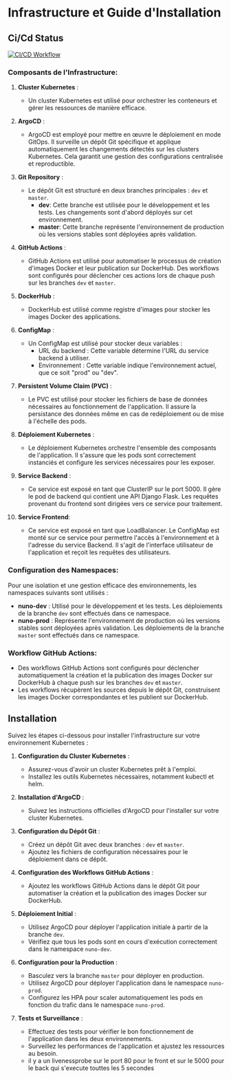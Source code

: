 
# Infrastructure et Guide d'Installation

## Ci/Cd Status

[![CI/CD Workflow](https://github.com/NunoMars/tp/actions/workflows/ci-cd.yml/badge.svg)](https://github.com/NunoMars/tp/actions/workflows/ci-cd.yml)

### Composants de l'Infrastructure:

1. **Cluster Kubernetes** :
   - Un cluster Kubernetes est utilisé pour orchestrer les conteneurs et gérer les ressources de manière efficace.

2. **ArgoCD** :
   - ArgoCD est employé pour mettre en œuvre le déploiement en mode GitOps. Il surveille un dépôt Git spécifique et applique automatiquement les changements détectés sur les clusters Kubernetes. Cela garantit une gestion des configurations centralisée et reproductible.

3. **Git Repository** :
   - Le dépôt Git est structuré en deux branches principales : `dev` et `master`.
     - **dev**: Cette branche est utilisée pour le développement et les tests. Les changements sont d'abord déployés sur cet environnement.
     - **master**: Cette branche représente l'environnement de production où les versions stables sont déployées après validation.

4. **GitHub Actions** :
   - GitHub Actions est utilisé pour automatiser le processus de création d'images Docker et leur publication sur DockerHub. Des workflows sont configurés pour déclencher ces actions lors de chaque push sur les branches `dev` et `master`.

5. **DockerHub** :
   - DockerHub est utilisé comme registre d'images pour stocker les images Docker des applications.

6. **ConfigMap** :
   - Un ConfigMap est utilisé pour stocker deux variables :
     - URL du backend : Cette variable détermine l'URL du service backend à utiliser.
     - Environnement : Cette variable indique l'environnement actuel, que ce soit "prod" ou "dev".

7. **Persistent Volume Claim (PVC)** :
   - Le PVC est utilisé pour stocker les fichiers de base de données nécessaires au fonctionnement de l'application. Il assure la persistance des données même en cas de redéploiement ou de mise à l'échelle des pods.

8. **Déploiement Kubernetes** :
   - Le déploiement Kubernetes orchestre l'ensemble des composants de l'application. Il s'assure que les pods sont correctement instanciés et configure les services nécessaires pour les exposer.

9. **Service Backend** :
   - Ce service est exposé en tant que ClusterIP sur le port 5000. Il gère le pod de backend qui contient une API Django Flask. Les requêtes provenant du frontend sont dirigées vers ce service pour traitement.

10. **Service Frontend**:
    - Ce service est exposé en tant que LoadBalancer. Le ConfigMap est monté sur ce service pour permettre l'accès à l'environnement et à l'adresse du service Backend. Il s'agit de l'interface utilisateur de l'application et reçoit les requêtes des utilisateurs.

### Configuration des Namespaces:

Pour une isolation et une gestion efficace des environnements, les namespaces suivants sont utilisés :

- **nuno-dev** : Utilisé pour le développement et les tests. Les déploiements de la branche `dev` sont effectués dans ce namespace.
- **nuno-prod** : Représente l'environnement de production où les versions stables sont déployées après validation. Les déploiements de la branche `master` sont effectués dans ce namespace.

### Workflow GitHub Actions:

- Des workflows GitHub Actions sont configurés pour déclencher automatiquement la création et la publication des images Docker sur DockerHub à chaque push sur les branches `dev` et `master`.
- Les workflows récupèrent les sources depuis le dépôt Git, construisent les images Docker correspondantes et les publient sur DockerHub.

## Installation

Suivez les étapes ci-dessous pour installer l'infrastructure sur votre environnement Kubernetes :

1. **Configuration du Cluster Kubernetes** :
   - Assurez-vous d'avoir un cluster Kubernetes prêt à l'emploi.
   - Installez les outils Kubernetes nécessaires, notamment kubectl et helm.

2. **Installation d'ArgoCD** :
   - Suivez les instructions officielles d'ArgoCD pour l'installer sur votre cluster Kubernetes.

3. **Configuration du Dépôt Git** :
   - Créez un dépôt Git avec deux branches : `dev` et `master`.
   - Ajoutez les fichiers de configuration nécessaires pour le déploiement dans ce dépôt.

4. **Configuration des Workflows GitHub Actions** :
   - Ajoutez les workflows GitHub Actions dans le dépôt Git pour automatiser la création et la publication des images Docker sur DockerHub.

5. **Déploiement Initial** :
   - Utilisez ArgoCD pour déployer l'application initiale à partir de la branche `dev`.
   - Vérifiez que tous les pods sont en cours d'exécution correctement dans le namespace `nuno-dev`.

6. **Configuration pour la Production** :
   - Basculez vers la branche `master` pour déployer en production.
   - Utilisez ArgoCD pour déployer l'application dans le namespace `nuno-prod`.
   - Configurez les HPA pour scaler automatiquement les pods en fonction du trafic dans le namespace `nuno-prod`.

7. **Tests et Surveillance** :
   - Effectuez des tests pour vérifier le bon fonctionnement de l'application dans les deux environnements.
   - Surveillez les performances de l'application et ajustez les ressources au besoin.
   - il y a un livenessprobe sur le port 80 pour le front et sur le 5000 pour le back qui s'execute touttes les 5 secondes
